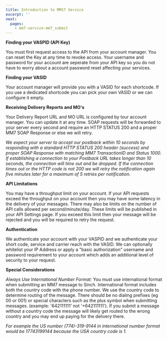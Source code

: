 ```yaml
---
title: Introduction to MMS7 Service
excerpt: ''
next:
  pages:
    - mm7-service-mm7_submit
---
```

**Finding your VASPID (API Key)**

You must first request access to the API from your account manager. You can reset the Key at any time to revoke access. Your username and password for your account are seperate from your API key so you do not have to worry about a account password reset affecting your services.

**Finding your VASID**

Your account manager will provide you with a VASID for each shortcode. If you use a dedicated shortcode you can pick your own VASID or we can configure it empty.

**Receiving Delivery Reports and MO's**

Your Delivery Report URL and MO URL is configured by tour account manager. You can update it at any time. SOAP requests will be forwarded to your server every second and require an HTTP STATUS 200 and a proper MM7 SOAP Response or else we will retry.

*We expect your server to accept our postback within 10 seconds by responding with a standard HTTP STATUS 200 header (success) and proper SOAP Response with matching MM7 TransactionID and Status 1000. If establishing a connection to your Postback URL takes longer than 10 seconds, the connection will time out and be dropped. If the connection times out or the HTTP code is not 200 we will retry the notification again five minutes later for a maximum of 5 retries per notification.*

**API Limitations**

You may have a throughput limit on your account. If your API requests exceed the throughput on your account then you may have some latency in the delivery of your messages. There may also be limits on the number of API calls allowed per second/minute/day. These limits will be published in your API Settings page. If you exceed this limit then your message will be rejected and you will be required to retry the request.

**Authentication**

We authenticate your account with your VASPID and we authenticate your short code, service and carrier reach with the VASID. We can optionally whitelist your IP Address or apply a "basic authorization" username and password requirement to your account which adds an additional level of security to your request.

**Special Considerations**

*Always Use International Number Format:*
You must use international format when submitting an MM7 message to Sinch. International format includes both the country code with the phone number. We use the country code to determine routing of the message. There should be no dialing prefixes (eg 00 or 001) or special characters such as the plus symbol when submitting messages. (example: '642111111' not '+642111111'). If you submit a message without a country code the message will likely get routed to the wrong country and you may end up paying for the delivery there.

*For example the US number (774)-319-9144 in international number format would be 17743199144 because the USA country code is 1.*

